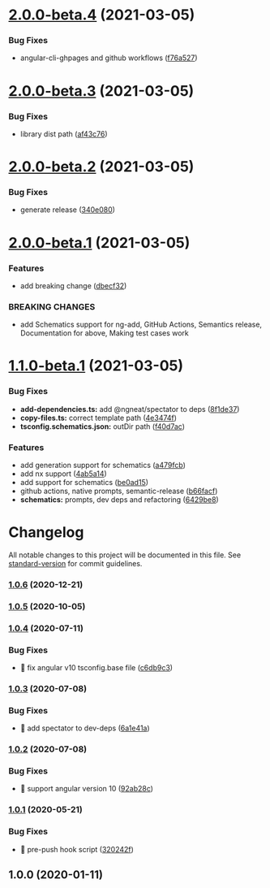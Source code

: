 # [2.0.0-beta.4](https://github.com/ngneat/lib/compare/v2.0.0-beta.3...v2.0.0-beta.4) (2021-03-05)


### Bug Fixes

* angular-cli-ghpages and github workflows ([f76a527](https://github.com/ngneat/lib/commit/f76a527dc14d41b9ba1e4add9147f9e2b446a700))

# [2.0.0-beta.3](https://github.com/ngneat/lib/compare/v2.0.0-beta.2...v2.0.0-beta.3) (2021-03-05)


### Bug Fixes

* library dist path ([af43c76](https://github.com/ngneat/lib/commit/af43c76f15e0138068d7f9080361a084dcc4df7a))

# [2.0.0-beta.2](https://github.com/ngneat/lib/compare/v2.0.0-beta.1...v2.0.0-beta.2) (2021-03-05)


### Bug Fixes

* generate release ([340e080](https://github.com/ngneat/lib/commit/340e0806c757630b7aa6c93fd3096061b9b03ea9))

# [2.0.0-beta.1](https://github.com/ngneat/lib/compare/v1.1.0-beta.1...v2.0.0-beta.1) (2021-03-05)


### Features

* add breaking change ([dbecf32](https://github.com/ngneat/lib/commit/dbecf328711d3be5b5f6bf1809bfbfbada041350))


### BREAKING CHANGES

* add Schematics support for ng-add, GitHub Actions, Semantics release, Documentation
for above, Making test cases work

# [1.1.0-beta.1](https://github.com/ngneat/lib/compare/v1.0.4...v1.1.0-beta.1) (2021-03-05)


### Bug Fixes

* **add-dependencies.ts:** add @ngneat/spectator to deps ([8f1de37](https://github.com/ngneat/lib/commit/8f1de37106050525f349d8769536367b170f2183))
* **copy-files.ts:** correct template path ([4e3474f](https://github.com/ngneat/lib/commit/4e3474f1d4c4af93c2136557f5292f922eaf569f))
* **tsconfig.schematics.json:** outDir path ([f40d7ac](https://github.com/ngneat/lib/commit/f40d7ac39616b1ca84611d8bc6e6d15a3376f42e))


### Features

* add generation support for schematics ([a479fcb](https://github.com/ngneat/lib/commit/a479fcbe6b3aacf5d72a092d43d0519da35a2578))
* add nx support ([4ab5a14](https://github.com/ngneat/lib/commit/4ab5a14c6a99a5bb14f28f912b5a95533d4a7c50))
* add support for schematics ([be0ad15](https://github.com/ngneat/lib/commit/be0ad156e41ac4a9aec10c615831eeb2a44f8233))
* github actions, native prompts, semantic-release ([b66facf](https://github.com/ngneat/lib/commit/b66facfc7984cbb903ec54faec6cf60ac6b5b76f))
* **schematics:** prompts, dev deps and refactoring ([6429be8](https://github.com/ngneat/lib/commit/6429be88dff256f70a022fd4964806dc9895feb2))

# Changelog

All notable changes to this project will be documented in this file. See [standard-version](https://github.com/conventional-changelog/standard-version) for commit guidelines.

### [1.0.6](https://github.com/ngneat/lib/compare/v1.0.4...v1.0.6) (2020-12-21)

### [1.0.5](https://github.com/ngneat/lib/compare/v1.0.4...v1.0.5) (2020-10-05)

### [1.0.4](https://github.com/ngneat/lib/compare/v1.0.3...v1.0.4) (2020-07-11)


### Bug Fixes

* 🐛 fix angular v10 tsconfig.base file ([c6db9c3](https://github.com/ngneat/lib/commit/c6db9c315e5b235250d5557bb362bdf150d17dd0))

### [1.0.3](https://github.com/ngneat/lib/compare/v1.0.2...v1.0.3) (2020-07-08)


### Bug Fixes

* 🐛 add spectator to dev-deps ([6a1e41a](https://github.com/ngneat/lib/commit/6a1e41a3c316b242e51eb5056ac4a4048dfac528))

### [1.0.2](https://github.com/ngneat/lib/compare/v1.0.1...v1.0.2) (2020-07-08)


### Bug Fixes

* 🐛 support angular version 10 ([92ab28c](https://github.com/ngneat/lib/commit/92ab28c93d1c8f3d43902a98750bd424baa6e44b))

### [1.0.1](https://github.com/ngneat/lib/compare/v1.0.0...v1.0.1) (2020-05-21)


### Bug Fixes

* 🐛 pre-push hook script ([320242f](https://github.com/ngneat/lib/commit/320242ffba333e4628c285a4709fdc4c38b6d66d))

## 1.0.0 (2020-01-11)
